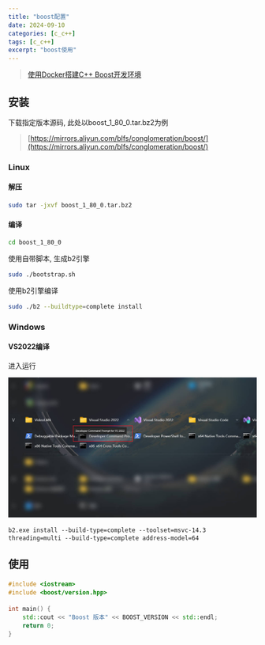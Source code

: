 ```yaml
---
title: "boost配置"
date: 2024-09-10
categories: [c_c++]
tags: [c_c++]
excerpt: "boost使用"
---
```


> [使用Docker搭建C++ Boost开发环境](https://bryantchang.github.io/2019/02/25/docker-boost/)

## 安装

下载指定版本源码, 此处以boost_1_80_0.tar.bz2为例

> [https://mirrors.aliyun.com/blfs/conglomeration/boost/](https://mirrors.aliyun.com/blfs/conglomeration/boost/)

### Linux

#### 解压

```sh
sudo tar -jxvf boost_1_80_0.tar.bz2
```

#### 编译

```sh
cd boost_1_80_0
```

使用自带脚本, 生成b2引擎

```sh
sudo ./bootstrap.sh
```

使用b2引擎编译

```sh
sudo ./b2 --buildtype=complete install
```

### Windows

#### VS2022编译

进入运行

![](/assets/image/20241026_144435.jpg)

```
b2.exe install --build-type=complete --toolset=msvc-14.3 threading=multi --build-type=complete address-model=64
```

## 使用

```c++
#include <iostream>
#include <boost/version.hpp>

int main() {
    std::cout << "Boost 版本" << BOOST_VERSION << std::endl;
    return 0;
}
```